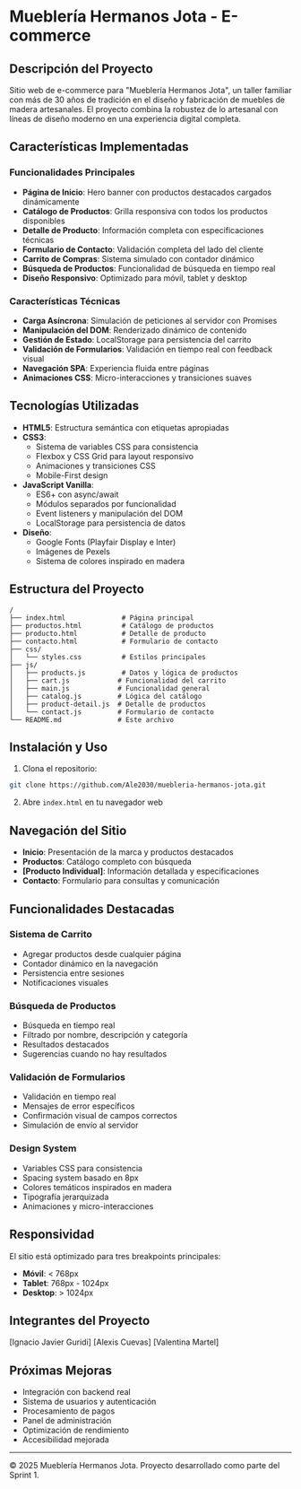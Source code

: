 # Mueblería Hermanos Jota - E-commerce

## Descripción del Proyecto

Sitio web de e-commerce para "Mueblería Hermanos Jota", un taller familiar con más de 30 años de tradición en el diseño y fabricación de muebles de madera artesanales. El proyecto combina la robustez de lo artesanal con líneas de diseño moderno en una experiencia digital completa.

## Características Implementadas

### Funcionalidades Principales
- **Página de Inicio**: Hero banner con productos destacados cargados dinámicamente
- **Catálogo de Productos**: Grilla responsiva con todos los productos disponibles
- **Detalle de Producto**: Información completa con especificaciones técnicas
- **Formulario de Contacto**: Validación completa del lado del cliente
- **Carrito de Compras**: Sistema simulado con contador dinámico
- **Búsqueda de Productos**: Funcionalidad de búsqueda en tiempo real
- **Diseño Responsivo**: Optimizado para móvil, tablet y desktop

### Características Técnicas
- **Carga Asíncrona**: Simulación de peticiones al servidor con Promises
- **Manipulación del DOM**: Renderizado dinámico de contenido
- **Gestión de Estado**: LocalStorage para persistencia del carrito
- **Validación de Formularios**: Validación en tiempo real con feedback visual
- **Navegación SPA**: Experiencia fluida entre páginas
- **Animaciones CSS**: Micro-interacciones y transiciones suaves

## Tecnologías Utilizadas

- **HTML5**: Estructura semántica con etiquetas apropiadas
- **CSS3**: 
  - Sistema de variables CSS para consistencia
  - Flexbox y CSS Grid para layout responsivo
  - Animaciones y transiciones CSS
  - Mobile-First design
- **JavaScript Vanilla**:
  - ES6+ con async/await
  - Módulos separados por funcionalidad
  - Event listeners y manipulación del DOM
  - LocalStorage para persistencia de datos
- **Diseño**:
  - Google Fonts (Playfair Display e Inter)
  - Imágenes de Pexels
  - Sistema de colores inspirado en madera

## Estructura del Proyecto

```
/
├── index.html              # Página principal
├── productos.html          # Catálogo de productos
├── producto.html           # Detalle de producto
├── contacto.html           # Formulario de contacto
├── css/
│   └── styles.css          # Estilos principales
├── js/
│   ├── products.js         # Datos y lógica de productos
│   ├── cart.js            # Funcionalidad del carrito
│   ├── main.js            # Funcionalidad general
│   ├── catalog.js         # Lógica del catálogo
│   ├── product-detail.js  # Detalle de productos
│   └── contact.js         # Formulario de contacto
└── README.md              # Este archivo
```

## Instalación y Uso

1. Clona el repositorio:
```bash
git clone https://github.com/Ale2030/muebleria-hermanos-jota.git
```

2. Abre `index.html` en tu navegador web



## Navegación del Sitio

- **Inicio**: Presentación de la marca y productos destacados
- **Productos**: Catálogo completo con búsqueda
- **[Producto Individual]**: Información detallada y especificaciones
- **Contacto**: Formulario para consultas y comunicación

## Funcionalidades Destacadas

### Sistema de Carrito
- Agregar productos desde cualquier página
- Contador dinámico en la navegación
- Persistencia entre sesiones
- Notificaciones visuales

### Búsqueda de Productos
- Búsqueda en tiempo real
- Filtrado por nombre, descripción y categoría
- Resultados destacados
- Sugerencias cuando no hay resultados

### Validación de Formularios
- Validación en tiempo real
- Mensajes de error específicos
- Confirmación visual de campos correctos
- Simulación de envío al servidor

### Design System
- Variables CSS para consistencia
- Spacing system basado en 8px
- Colores temáticos inspirados en madera
- Tipografía jerarquizada
- Animaciones y micro-interacciones

## Responsividad

El sitio está optimizado para tres breakpoints principales:
- **Móvil**: < 768px
- **Tablet**: 768px - 1024px  
- **Desktop**: > 1024px

## Integrantes del Proyecto

[Ignacio Javier Guridi]
[Alexis Cuevas]
[Valentina Martel]

## Próximas Mejoras

- Integración con backend real
- Sistema de usuarios y autenticación
- Procesamiento de pagos
- Panel de administración
- Optimización de rendimiento
- Accesibilidad mejorada

---

© 2025 Mueblería Hermanos Jota. Proyecto desarrollado como parte del Sprint 1.
